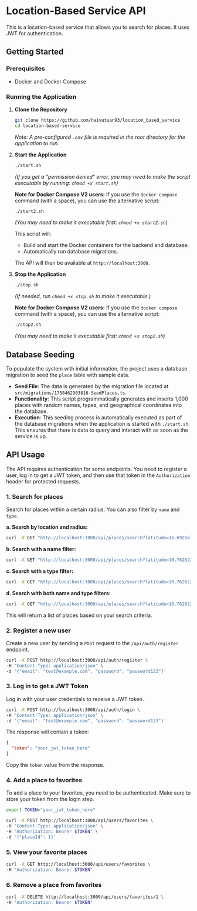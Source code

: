 # Location-Based Service API

This is a location-based service that allows you to search for places. It uses JWT for authentication.

## Getting Started

### Prerequisites

- Docker and Docker Compose

### Running the Application

1.  **Clone the Repository**
    ```bash
    git clone https://github.com/haivutuan93/location_based_service
    cd location-based-service
    ```
    *Note: A pre-configured `.env` file is required in the root directory for the application to run.*

2.  **Start the Application**
    ```bash
    ./start.sh
    ```
    *(If you get a "permission denied" error, you may need to make the script executable by running: `chmod +x start.sh`)*

    **Note for Docker Compose V2 users:** If you use the `docker compose` command (with a space), you can use the alternative script:
    ```bash
    ./start2.sh
    ```
    *(You may need to make it executable first: `chmod +x start2.sh`)*

    This script will:
    - Build and start the Docker containers for the backend and database.
    - Automatically run database migrations.
    
    The API will then be available at `http://localhost:3000`.

3.  **Stop the Application**
    ```bash
    ./stop.sh
    ```
     *(If needed, run `chmod +x stop.sh` to make it executable.)*

    **Note for Docker Compose V2 users:** If you use the `docker compose` command (with a space), you can use the alternative script:
    ```bash
    ./stop2.sh
    ```
    *(You may need to make it executable first: `chmod +x stop2.sh`)*

## Database Seeding

To populate the system with initial information, the project uses a database migration to seed the `place` table with sample data.

- **Seed File**: The data is generated by the migration file located at `src/migrations/1758462903816-SeedPlaces.ts`.
- **Functionality**: This script programmatically generates and inserts 1,000 places with random names, types, and geographical coordinates into the database.
- **Execution**: This seeding process is automatically executed as part of the database migrations when the application is started with `./start.sh`. This ensures that there is data to query and interact with as soon as the service is up.

## API Usage

The API requires authentication for some endpoints. You need to register a user, log in to get a JWT token, and then use that token in the `Authorization` header for protected requests.

### 1. Search for places

Search for places within a certain radius. You can also filter by `name` and `type`.

**a. Search by location and radius:**
```bash
curl -X GET "http://localhost:3000/api/places/search?latitude=16.6925&longitude=-3.3457&radius=100000"
```

**b. Search with a name filter:**
```bash
curl -X GET "http://localhost:3000/api/places/search?latitude=10.762622&longitude=106.660172&radius=100000&name=Circle"
```

**c. Search with a type filter:**
```bash
curl -X GET "http://localhost:3000/api/places/search?latitude=10.762622&longitude=106.660172&radius=100000&type=gas_station"
```

**d. Search with both name and type filters:**
```bash
curl -X GET "http://localhost:3000/api/places/search?latitude=10.762622&longitude=106.660172&radius=100000&name=Winmart&type=gas_station"
```

This will return a list of places based on your search criteria.

### 2. Register a new user

Create a new user by sending a `POST` request to the `/api/auth/register` endpoint.

```bash
curl -X POST http://localhost:3000/api/auth/register \
-H "Content-Type: application/json" \
-d '{"email": "test@example.com", "password": "password123"}'
```

### 3. Log in to get a JWT Token

Log in with your user credentials to receive a JWT token.

```bash
curl -X POST http://localhost:3000/api/auth/login \
-H "Content-Type: application/json" \
-d '{"email": "test@example.com", "password": "password123"}'
```

The response will contain a token:

```json
{
  "token": "your_jwt_token_here"
}
```

Copy the `token` value from the response.

### 4. Add a place to favorites

To add a place to your favorites, you need to be authenticated. Make sure to store your token from the login step.

```bash
export TOKEN="your_jwt_token_here"
```

```bash
curl -X POST http://localhost:3000/api/users/favorites \
-H "Content-Type: application/json" \
-H "Authorization: Bearer $TOKEN" \
-d '{"placeId": 1}'
```

### 5. View your favorite places

```bash
curl -X GET http://localhost:3000/api/users/favorites \
-H "Authorization: Bearer $TOKEN"
```

### 6. Remove a place from favorites

```bash
curl -X DELETE http://localhost:3000/api/users/favorites/1 \
-H "Authorization: Bearer $TOKEN"
```
